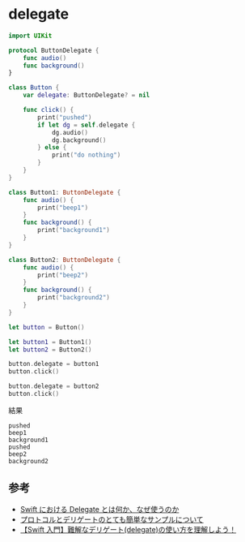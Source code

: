 # delegate

```swift
import UIKit

protocol ButtonDelegate {
    func audio()
    func background()
}

class Button {
    var delegate: ButtonDelegate? = nil

    func click() {
        print("pushed")
        if let dg = self.delegate {
            dg.audio()
            dg.background()
        } else {
            print("do nothing")
        }
    }
}

class Button1: ButtonDelegate {
    func audio() {
        print("beep1")
    }
    func background() {
        print("background1")
    }
}

class Button2: ButtonDelegate {
    func audio() {
        print("beep2")
    }
    func background() {
        print("background2")
    }
}

let button = Button()

let button1 = Button1()
let button2 = Button2()

button.delegate = button1
button.click()

button.delegate = button2
button.click()
```

結果

```shell
pushed
beep1
background1
pushed
beep2
background2
```

## 参考

- [Swift における Delegate とは何か、なぜ使うのか](https://qiita.com/st43/items/9f9990d76cefa1909ef4)
- [プロトコルとデリゲートのとても簡単なサンプルについて](https://qiita.com/mochizukikotaro/items/a5bc60d92aa2d6fe52ca)
- [【Swift 入門】難解なデリゲート(delegate)の使い方を理解しよう！](https://www.sejuku.net/blog/33867)
